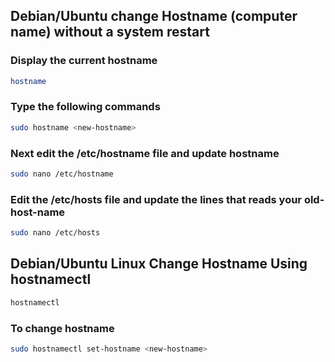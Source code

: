 ## Debian/Ubuntu change Hostname (computer name) without a system restart

### Display the current hostname

```sh
hostname
```

### Type the following commands

```sh
sudo hostname <new-hostname>
```

### Next edit the /etc/hostname file and update hostname

```sh
sudo nano /etc/hostname
```

### Edit the /etc/hosts file and update the lines that reads your old-host-name

```sh
sudo nano /etc/hosts
```

## Debian/Ubuntu Linux Change Hostname Using hostnamectl

```sh
hostnamectl
```

### To change hostname

```sh
sudo hostnamectl set-hostname <new-hostname>
```
